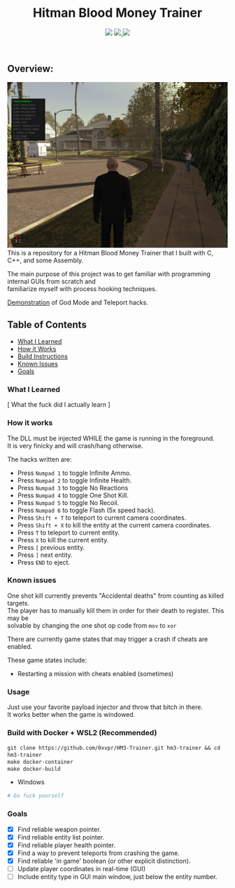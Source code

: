 <h1 align="center">Hitman Blood Money Trainer</h1>
<p align="center">
  <img src="https://img.shields.io/badge/Windows--x86-supported-44CC11"/>
  <a href="https://mit-license.org/"/>
    <img src="https://img.shields.io/badge/License-MIT-44CC11"/>
  </a>
  <img src="https://img.shields.io/github/actions/workflow/status/0xvpr/hm3-trainer/docker_build.yml?label=Build"/>
</p>
<br>
  
## Overview:
<img src="./resc/Hack-Menu-Screenshot.png"/>
This is a repository for a Hitman Blood Money Trainer that I built with C, C++, and some Assembly.

The main purpose of this project was to get familiar with programming internal GUIs from scratch and  
familiarize myself with process hooking techniques.

[Demonstration](https://www.youtube.com/watch?v=3Xt5_FahKMs)
of God Mode and Teleport hacks.  

## Table of Contents
- [What I Learned](#what-i-learned)
- [How it Works](#how-it-works)
- [Build Instructions](#build-instructions)
- [Known Issues](#known-issues)
- [Goals](#Goals)
  
### What I Learned
[ What the fuck did I actually learn ]

### How it works
The DLL must be injected WHILE the game is running in the foreground.  
It is very finicky and will crash/hang otherwise.

The hacks written are:
- Press <code>Numpad 1</code> to toggle Infinite Ammo.
- Press <code>Numpad 2</code> to toggle Infinite Health.
- Press <code>Numpad 3</code> to toggle No Reactions
- Press <code>Numpad 4</code> to toggle One Shot Kill.
- Press <code>Numpad 5</code> to toggle No Recoil.
- Press <code>Numpad 6</code> to toggle Flash (5x speed hack).
- Press <code>Shift + T</code> to teleport to current camera coordinates.
- Press <code>Shift + X</code> to kill the entity at the current camera coordinates.
- Press <code>T</code> to teleport to current entity.
- Press <code>X</code> to kill the current entity.
- Press <code>[</code> previous entity.
- Press <code>]</code> next entity.
- Press <code>END</code> to eject.

### Known issues
One shot kill currently prevents "Accidental deaths" from counting as killed targets.  
The player has to manually kill them in order for their death to register. This may be  
solvable by changing the one shot op code from <code>mov</code> to <code>xor</code>

There are currently game states that may trigger a crash if cheats are enabled.

These game states include:
- Restarting a mission with cheats enabled (sometimes)

### Usage
Just use your favorite payload injector and throw that bitch in there.  
It works better when the game is windowed.
### Build with Docker + WSL2 (Recommended)
```
git clone https://github.com/0xvpr/HM3-Trainer.git hm3-trainer && cd hm3-trainer
make docker-container
make docker-build
```
- Windows
```powershell
# Go fuck yourself
```

### Goals
 - [x] Find reliable weapon pointer.
 - [x] Find reliable entity list pointer.
 - [x] Find reliable player health pointer.
 - [x] Find a way to prevent teleports from crashing the game.
 - [x] Find reliable 'in game' boolean (or other explicit distinction).
 - [ ] Update player coordinates in real-time (GUI)
 - [ ] Include entity type in GUI main window, just below the entity number.
